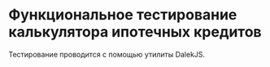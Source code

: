 # Функциональное тестирование калькулятора ипотечных кредитов

Тестирование проводится с помощью утилиты DalekJS.
